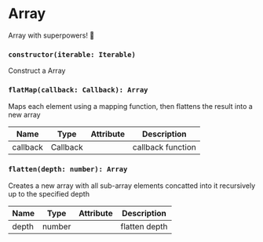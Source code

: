 # Array

Array with superpowers! 💪

### `constructor(iterable: Iterable)`

Construct a Array

### `flatMap(callback: Callback): Array`

Maps each element using a mapping function, then flattens the result into a new array

| Name     | Type     | Attribute | Description       |
| -------- | -------- | --------- | ----------------- |
| callback | Callback |           | callback function |

### `flatten(depth: number): Array`

Creates a new array with all sub-array elements concatted into it recursively up to the specified depth

| Name  | Type   | Attribute | Description   |
| ----- | ------ | --------- | ------------- |
| depth | number |           | flatten depth |
